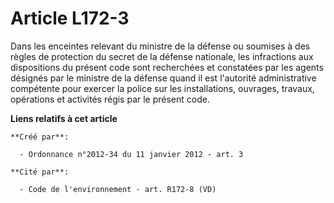 # Article L172-3

Dans les enceintes relevant du ministre de la défense ou soumises à des règles de protection du secret de la défense
nationale, les infractions aux dispositions du présent code sont recherchées et constatées par les agents désignés par le
ministre de la défense quand il est l'autorité administrative compétente pour exercer la police sur les installations,
ouvrages, travaux, opérations et activités régis par le présent code.

**Liens relatifs à cet article**

	**Créé par**:

	  - Ordonnance n°2012-34 du 11 janvier 2012 - art. 3

	**Cité par**:

	  - Code de l'environnement - art. R172-8 (VD)
